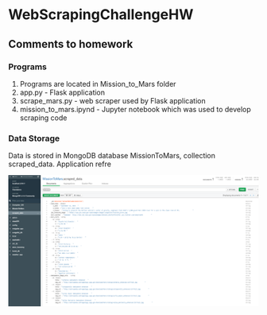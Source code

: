 # WebScrapingChallengeHW

## Comments to homework

### Programs

1. Programs are located in Mission_to_Mars folder
2. app.py - Flask application
3. scrape_mars.py - web scraper used by Flask application
4. mission_to_mars.ipynd - Jupyter notebook which was used to develop scraping code

### Data Storage

Data is stored in MongoDB database MissionToMars, collection scraped_data.
Application refre

![MongoDB](Documents/MongoDB.png)
